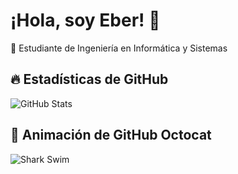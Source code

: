 # ¡Hola, soy Eber! 👋  
🚀 Estudiante de Ingeniería en Informática y Sistemas    
## 🔥 Estadísticas de GitHub
![GitHub Stats](https://github-readme-stats.vercel.app/api?username=eber10&show_icons=true&theme=radical)
## 🐙 Animación de GitHub Octocat  
![Shark Swim](https://media.giphy.com/media/f6hnhHkks8bk4jwjh3/giphy.gif)







